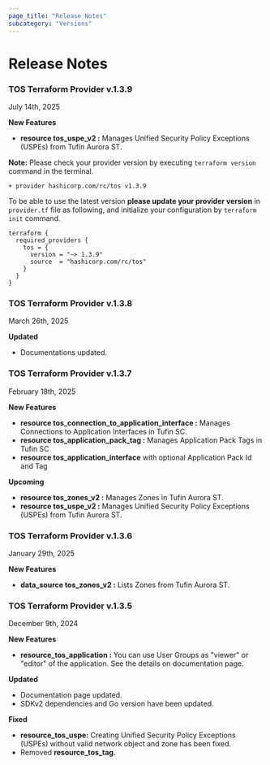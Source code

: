 ```yaml
---
page_title: "Release Notes"
subcategory: "Versions"
---
```


# Release Notes

### TOS Terraform Provider v.1.3.9

July 14th, 2025

__New Features__
- __resource tos_uspe_v2      :__ Manages Unified Security Policy Exceptions (USPEs) from Tufin Aurora ST.

__Note:__
Please check your provider version by executing `terraform version` command in the terminal.
```
+ provider hashicorp.com/rc/tos v1.3.9
```
To be able to use the latest version __please update your provider version__ in `provider.tf` file as following, and initialize your configuration by `terraform init` command.
```
terraform {
  required_providers {
    tos = {
      version = "~> 1.3.9"
      source  = "hashicorp.com/rc/tos"
    }
  }
}
```

### TOS Terraform Provider v.1.3.8

March 26th, 2025

__Updated__
- Documentations updated.


### TOS Terraform Provider v.1.3.7

February 18th, 2025

__New Features__
- __resource tos_connection_to_application_interface :__ Manages Connections to Application Interfaces in Tufin SC.
- __resource tos_application_pack_tag :__ Manages Application Pack Tags in Tufin SC
- __resource tos_application_interface__ with optional Application Pack Id and Tag

__Upcoming__
- __resource tos_zones_v2     :__ Manages Zones in Tufin Aurora ST.
- __resource tos_uspe_v2      :__ Manages Unified Security Policy Exceptions (USPEs) from Tufin Aurora ST.


### TOS Terraform Provider v.1.3.6

January 29th, 2025

__New Features__
- __data_source tos_zones_v2  :__ Lists Zones from Tufin Aurora ST.


### TOS Terraform Provider v.1.3.5 

December 9th, 2024

__New Features__
- __resource_tos_application  :__ You can use User Groups as "viewer" or "editor" of the application. See the details on documentation page.

__Updated__
- Documentation page updated.
- SDKv2 dependencies and Go version have been updated.

__Fixed__
- __resource_tos_uspe:__ Creating Unified Security Policy Exceptions (USPEs) without valid network object and zone has been fixed.
- Removed __resource_tos_tag__.
